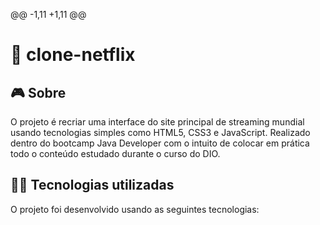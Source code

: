 @@ -1,11 +1,11 @@
#  👀 clone-netflix
##  🎮️ Sobre
O projeto é recriar uma interface do site principal de streaming mundial usando tecnologias simples como HTML5, CSS3 e JavaScript. Realizado dentro do bootcamp Java Developer com o intuito de colocar em prática todo o conteúdo estudado durante o curso do DIO.
##  👨‍💻️ Tecnologias utilizadas
O projeto foi desenvolvido usando as seguintes tecnologias:
